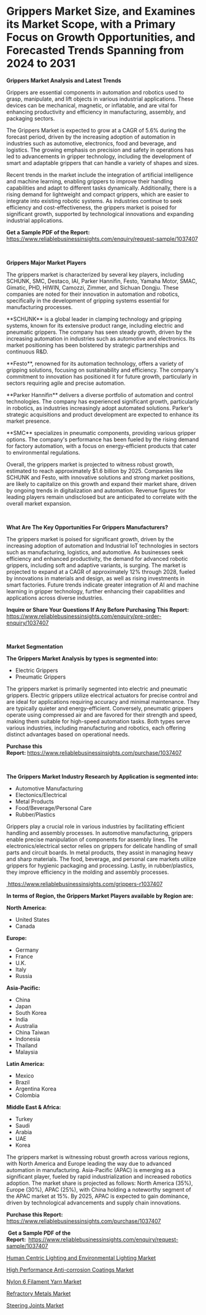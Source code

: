 <p><h1>Grippers Market Size, and Examines its Market Scope, with a Primary Focus on Growth Opportunities, and Forecasted Trends Spanning from 2024 to 2031</h1></p><p><strong>Grippers Market Analysis and Latest Trends</strong></p>
<p><p>Grippers are essential components in automation and robotics used to grasp, manipulate, and lift objects in various industrial applications. These devices can be mechanical, magnetic, or inflatable, and are vital for enhancing productivity and efficiency in manufacturing, assembly, and packaging sectors.</p><p>The Grippers Market is expected to grow at a CAGR of 5.6% during the forecast period, driven by the increasing adoption of automation in industries such as automotive, electronics, food and beverage, and logistics. The growing emphasis on precision and safety in operations has led to advancements in gripper technology, including the development of smart and adaptable grippers that can handle a variety of shapes and sizes.</p><p>Recent trends in the market include the integration of artificial intelligence and machine learning, enabling grippers to improve their handling capabilities and adapt to different tasks dynamically. Additionally, there is a rising demand for lightweight and compact grippers, which are easier to integrate into existing robotic systems. As industries continue to seek efficiency and cost-effectiveness, the grippers market is poised for significant growth, supported by technological innovations and expanding industrial applications.</p></p>
<p><strong>Get a Sample PDF of the Report:&nbsp;</strong> <a href="https://www.reliablebusinessinsights.com/enquiry/request-sample/1037407">https://www.reliablebusinessinsights.com/enquiry/request-sample/1037407</a></p>
<p>&nbsp;</p>
<p><strong>Grippers Major Market Players</strong></p>
<p><p>The grippers market is characterized by several key players, including SCHUNK, SMC, Destaco, IAI, Parker Hannifin, Festo, Yamaha Motor, SMAC, Gimatic, PHD, HIWIN, Camozzi, Zimmer, and Sichuan Dongju. These companies are noted for their innovation in automation and robotics, specifically in the development of gripping systems essential for manufacturing processes.</p><p>**SCHUNK** is a global leader in clamping technology and gripping systems, known for its extensive product range, including electric and pneumatic grippers. The company has seen steady growth, driven by the increasing automation in industries such as automotive and electronics. Its market positioning has been bolstered by strategic partnerships and continuous R&D.</p><p>**Festo**, renowned for its automation technology, offers a variety of gripping solutions, focusing on sustainability and efficiency. The company's commitment to innovation has positioned it for future growth, particularly in sectors requiring agile and precise automation.</p><p>**Parker Hannifin** delivers a diverse portfolio of automation and control technologies. The company has experienced significant growth, particularly in robotics, as industries increasingly adopt automated solutions. Parker’s strategic acquisitions and product development are expected to enhance its market presence.</p><p>**SMC** specializes in pneumatic components, providing various gripper options. The company's performance has been fueled by the rising demand for factory automation, with a focus on energy-efficient products that cater to environmental regulations.</p><p>Overall, the grippers market is projected to witness robust growth, estimated to reach approximately $1.6 billion by 2025. Companies like SCHUNK and Festo, with innovative solutions and strong market positions, are likely to capitalize on this growth and expand their market share, driven by ongoing trends in digitalization and automation. Revenue figures for leading players remain undisclosed but are anticipated to correlate with the overall market expansion.</p></p>
<p>&nbsp;</p>
<p><strong>What Are The Key Opportunities For Grippers Manufacturers?</strong></p>
<p><p>The grippers market is poised for significant growth, driven by the increasing adoption of automation and Industrial IoT technologies in sectors such as manufacturing, logistics, and automotive. As businesses seek efficiency and enhanced productivity, the demand for advanced robotic grippers, including soft and adaptive variants, is surging. The market is projected to expand at a CAGR of approximately 12% through 2028, fueled by innovations in materials and design, as well as rising investments in smart factories. Future trends indicate greater integration of AI and machine learning in gripper technology, further enhancing their capabilities and applications across diverse industries.</p></p>
<p><strong>Inquire or Share Your Questions If Any Before Purchasing This Report:</strong> <a href="https://www.reliablebusinessinsights.com/enquiry/pre-order-enquiry/1037407">https://www.reliablebusinessinsights.com/enquiry/pre-order-enquiry/1037407</a></p>
<p>&nbsp;</p>
<p><strong>Market Segmentation</strong></p>
<p><strong>The Grippers Market Analysis by types is segmented into:</strong></p>
<p><ul><li>Electric Grippers</li><li>Pneumatic Grippers</li></ul></p>
<p><p>The grippers market is primarily segmented into electric and pneumatic grippers. Electric grippers utilize electrical actuators for precise control and are ideal for applications requiring accuracy and minimal maintenance. They are typically quieter and energy-efficient. Conversely, pneumatic grippers operate using compressed air and are favored for their strength and speed, making them suitable for high-speed automation tasks. Both types serve various industries, including manufacturing and robotics, each offering distinct advantages based on operational needs.</p></p>
<p><strong>Purchase this Report:&nbsp;</strong><a href="https://www.reliablebusinessinsights.com/purchase/1037407">https://www.reliablebusinessinsights.com/purchase/1037407</a></p>
<p>&nbsp;</p>
<p><strong>The Grippers Market Industry Research by Application is segmented into:</strong></p>
<p><ul><li>Automotive Manufacturing</li><li>Electonics/Electrical</li><li>Metal Products</li><li>Food/Beverage/Personal Care</li><li>Rubber/Plastics</li></ul></p>
<p><p>Grippers play a crucial role in various industries by facilitating efficient handling and assembly processes. In automotive manufacturing, grippers enable precise manipulation of components for assembly lines. The electronics/electrical sector relies on grippers for delicate handling of small parts and circuit boards. In metal products, they assist in managing heavy and sharp materials. The food, beverage, and personal care markets utilize grippers for hygienic packaging and processing. Lastly, in rubber/plastics, they improve efficiency in the molding and assembly processes.</p></p>
<p><a href="https://www.reliablebusinessinsights.com/grippers-r1037407">&nbsp;https://www.reliablebusinessinsights.com/grippers-r1037407</a></p>
<p><strong>In terms of Region, the Grippers Market Players available by Region are:</strong></p>
<p>
    <p> <strong> North America: </strong>
        <ul>
            <li>United States</li>
            <li>Canada</li>
        </ul>
        </p> 
    <p> <strong> Europe: </strong>
        <ul>
            <li>Germany</li>
            <li>France</li>
            <li>U.K.</li>
            <li>Italy</li>
            <li>Russia</li>
        </ul>
        </p> 
    <p> <strong> Asia-Pacific: </strong>
        <ul>
            <li>China</li>
            <li>Japan</li>
            <li>South Korea</li>
            <li>India</li>
            <li>Australia</li>
            <li>China Taiwan</li>
            <li>Indonesia</li>
            <li>Thailand</li>
            <li>Malaysia</li>
        </ul>
        </p> 
    <p> <strong> Latin America: </strong>
        <ul>
            <li>Mexico</li>
            <li>Brazil</li>
            <li>Argentina Korea</li>
            <li>Colombia</li>
        </ul>
        </p> 
    <p> <strong> Middle East & Africa: </strong>
        <ul>
            <li>Turkey</li>
            <li>Saudi</li>
            <li>Arabia</li>
            <li>UAE</li>
            <li>Korea</li>
        </ul>
    </p>
    </p>
<p><p>The grippers market is witnessing robust growth across various regions, with North America and Europe leading the way due to advanced automation in manufacturing. Asia-Pacific (APAC) is emerging as a significant player, fueled by rapid industrialization and increased robotics adoption. The market share is projected as follows: North America (35%), Europe (30%), APAC (25%), with China holding a noteworthy segment of the APAC market at 15%. By 2025, APAC is expected to gain dominance, driven by technological advancements and supply chain innovations.</p></p>
<p><strong>Purchase this Report: </strong><a href="https://www.reliablebusinessinsights.com/purchase/1037407">https://www.reliablebusinessinsights.com/purchase/1037407</a></p>
<p>&nbsp;<strong>Get a Sample PDF of the Report:&nbsp;&nbsp;</strong><a href="https://www.reliablebusinessinsights.com/enquiry/request-sample/1037407">https://www.reliablebusinessinsights.com/enquiry/request-sample/1037407</a></p>
<p><strong></strong></p>
<p><p><a href="https://github.com/aiko92han/Market-Research-Report-List-1/blob/main/human-centric-lighting-and-environmental-lighting-market.md">Human Centric Lighting and Environmental Lighting Market</a></p><p><a href="https://github.com/michaelhall412/Market-Research-Report-List-1/blob/main/high-performance-anti-corrosion-coatings-market.md">High Performance Anti-corrosion Coatings Market</a></p><p><a href="https://medium.com/@christinabeck544/in-the-nylon-6-filament-yarn-market-the-main-focus-is-on-keeping-costs-low-and-getting-the-most-6aa530a87d14">Nylon 6 Filament Yarn Market</a></p><p><a href="https://issuu.com/reportprime-2/docs/refractory-metals-market-size-2030._a83d72f423148f">Refractory Metals Market</a></p><p><a href="https://www.linkedin.com/pulse/future-insights-steering-joints-market-trends-regional-analysis-7cyye?trackingId=qAS5f8wuSLOhx43EAS1SHA%3D%3D">Steering Joints Market</a></p></p>